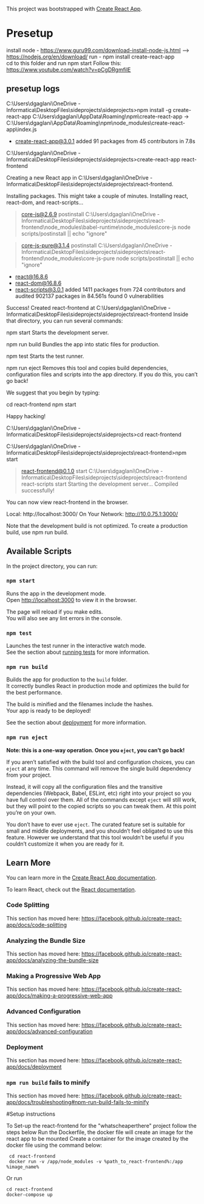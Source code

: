 This project was bootstrapped with [Create React App](https://github.com/facebook/create-react-app).

# Presetup
install node - https://www.guru99.com/download-install-node-js.html --> https://nodejs.org/en/download/ 
run  - npm install create-react-app \
cd to this folder and run npm start
Follow this: https://www.youtube.com/watch?v=pCgDRgmfilE

## presetup logs
C:\Users\dgaglani\OneDrive - Informatica\DesktopFiles\sideprojects\sideprojects>npm install -g create-react-app
C:\Users\dgaglani\AppData\Roaming\npm\create-react-app -> C:\Users\dgaglani\AppData\Roaming\npm\node_modules\create-react-app\index.js
+ create-react-app@3.0.1
added 91 packages from 45 contributors in 7.8s

C:\Users\dgaglani\OneDrive - Informatica\DesktopFiles\sideprojects\sideprojects>create-react-app react-frontend

Creating a new React app in C:\Users\dgaglani\OneDrive - Informatica\DesktopFiles\sideprojects\sideprojects\react-frontend.

Installing packages. This might take a couple of minutes.
Installing react, react-dom, and react-scripts...


> core-js@2.6.9 postinstall C:\Users\dgaglani\OneDrive - Informatica\DesktopFiles\sideprojects\sideprojects\react-frontend\node_modules\babel-runtime\node_modules\core-js
> node scripts/postinstall || echo "ignore"


> core-js-pure@3.1.4 postinstall C:\Users\dgaglani\OneDrive - Informatica\DesktopFiles\sideprojects\sideprojects\react-frontend\node_modules\core-js-pure
> node scripts/postinstall || echo "ignore"

+ react@16.8.6
+ react-dom@16.8.6
+ react-scripts@3.0.1
added 1411 packages from 724 contributors and audited 902137 packages in 84.561s
found 0 vulnerabilities


Success! Created react-frontend at C:\Users\dgaglani\OneDrive - Informatica\DesktopFiles\sideprojects\sideprojects\react-frontend
Inside that directory, you can run several commands:

  npm start
    Starts the development server.

  npm run build
    Bundles the app into static files for production.

  npm test
    Starts the test runner.

  npm run eject
    Removes this tool and copies build dependencies, configuration files
    and scripts into the app directory. If you do this, you can’t go back!

We suggest that you begin by typing:

  cd react-frontend
  npm start

Happy hacking!

C:\Users\dgaglani\OneDrive - Informatica\DesktopFiles\sideprojects\sideprojects>cd react-frontend

C:\Users\dgaglani\OneDrive - Informatica\DesktopFiles\sideprojects\sideprojects\react-frontend>npm start

> react-frontend@0.1.0 start C:\Users\dgaglani\OneDrive - Informatica\DesktopFiles\sideprojects\sideprojects\react-frontend
> react-scripts start
Starting the development server...
Compiled successfully!

You can now view react-frontend in the browser.

  Local:            http://localhost:3000/
  On Your Network:  http://10.0.75.1:3000/

Note that the development build is not optimized.
To create a production build, use npm run build.

## Available Scripts

In the project directory, you can run:

### `npm start`

Runs the app in the development mode.<br>
Open [http://localhost:3000](http://localhost:3000) to view it in the browser.

The page will reload if you make edits.<br>
You will also see any lint errors in the console.

### `npm test`

Launches the test runner in the interactive watch mode.<br>
See the section about [running tests](https://facebook.github.io/create-react-app/docs/running-tests) for more information.

### `npm run build`

Builds the app for production to the `build` folder.<br>
It correctly bundles React in production mode and optimizes the build for the best performance.

The build is minified and the filenames include the hashes.<br>
Your app is ready to be deployed!

See the section about [deployment](https://facebook.github.io/create-react-app/docs/deployment) for more information.

### `npm run eject`

**Note: this is a one-way operation. Once you `eject`, you can’t go back!**

If you aren’t satisfied with the build tool and configuration choices, you can `eject` at any time. This command will remove the single build dependency from your project.

Instead, it will copy all the configuration files and the transitive dependencies (Webpack, Babel, ESLint, etc) right into your project so you have full control over them. All of the commands except `eject` will still work, but they will point to the copied scripts so you can tweak them. At this point you’re on your own.

You don’t have to ever use `eject`. The curated feature set is suitable for small and middle deployments, and you shouldn’t feel obligated to use this feature. However we understand that this tool wouldn’t be useful if you couldn’t customize it when you are ready for it.

## Learn More

You can learn more in the [Create React App documentation](https://facebook.github.io/create-react-app/docs/getting-started).

To learn React, check out the [React documentation](https://reactjs.org/).

### Code Splitting

This section has moved here: https://facebook.github.io/create-react-app/docs/code-splitting

### Analyzing the Bundle Size

This section has moved here: https://facebook.github.io/create-react-app/docs/analyzing-the-bundle-size

### Making a Progressive Web App

This section has moved here: https://facebook.github.io/create-react-app/docs/making-a-progressive-web-app

### Advanced Configuration

This section has moved here: https://facebook.github.io/create-react-app/docs/advanced-configuration

### Deployment

This section has moved here: https://facebook.github.io/create-react-app/docs/deployment

### `npm run build` fails to minify

This section has moved here: https://facebook.github.io/create-react-app/docs/troubleshooting#npm-run-build-fails-to-minify

#Setup instructions

To Set-up the react-frontend for the "whatscheaperthere" project follow the steps below
Run the Dockerfile, the docker file will create an image for the react app to be mounted
Create a container for the image created by the docker file using the command below:
```
 cd react-frontend
 docker run -v /app/node_modules -v %path_to_react-frontend%:/app %image_name%
```

Or run 
```
cd react-frontend
docker-compose up
``` 